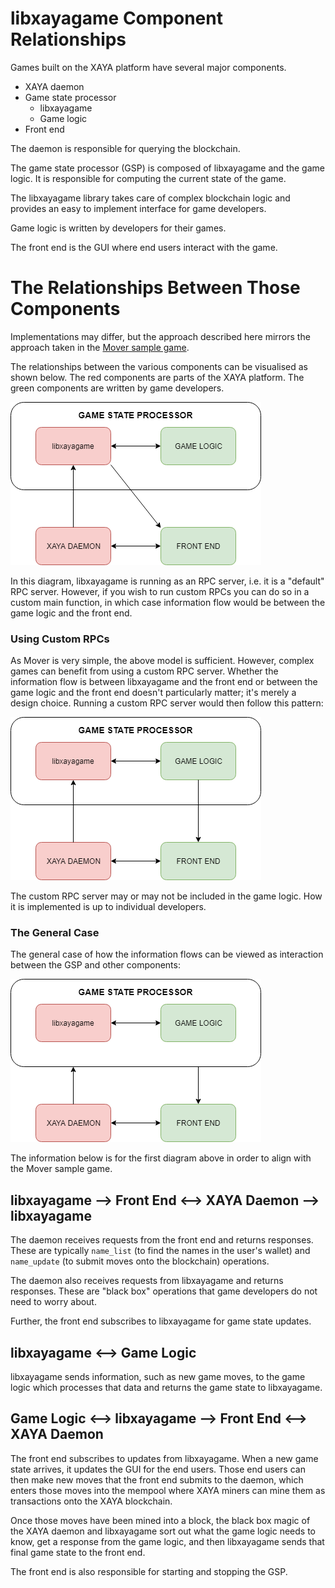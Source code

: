 # libxayagame Component Relationships

Games built on the XAYA platform have several major components.

- XAYA daemon
- Game state processor
	+ libxayagame
	+ Game logic
- Front end

The daemon is responsible for querying the blockchain.

The game state processor (GSP) is composed of libxayagame and the game logic. It is responsible for computing the current state of the game. 

The libxayagame library takes care of complex blockchain logic and provides an easy to implement interface for game developers.

Game logic is written by developers for their games. 

The front end is the GUI where end users interact with the game.

# The Relationships Between Those Components

Implementations may differ, but the approach described here mirrors the approach taken in the [Mover sample game](https://github.com/xaya/libxayagame/tree/master/mover).

The relationships between the various components can be visualised as shown below. The red components are parts of the XAYA platform. The green components are written by game developers.

![XAYA game component relationships](img/libxayagame-mover.png)

In this diagram, libxayagame is running as an RPC server, i.e. it is a "default" RPC server. However, if you wish to run custom RPCs you can do so in a custom main function, in which case information flow would be between the game logic and the front end. 

### Using Custom RPCs

As Mover is very simple, the above model is sufficient. However, complex games can benefit from using a custom RPC server. Whether the information flow is between libxayagame and the front end or between the game logic and the front end doesn't particularly matter; it's merely a design choice. Running a custom RPC server would then follow this pattern:

![Alternate XAYA game component relationships](img/libxayagame-game-logic-to-front-end.png)

The custom RPC server may or may not be included in the game logic. How it is implemented is up to individual developers. 

### The General Case

The general case of how the information flows can be viewed as interaction between the GSP and other components:

![General case for game component relationships](img/libxayagame-gsp-general-case.png)

The information below is for the first diagram above in order to align with the Mover sample game.

## libxayagame ––> Front End <––> XAYA Daemon ––> libxayagame

The daemon receives requests from the front end and returns responses. These are typically `name_list` (to find the names in the user's wallet) and `name_update` (to submit moves onto the blockchain) operations. 

The daemon also receives requests from libxayagame and returns responses. These are "black box" operations that game developers do not need to worry about.

Further, the front end subscribes to libxayagame for game state updates. 

## libxayagame <––> Game Logic

libxayagame sends information, such as new game moves, to the game logic which processes that data and returns the game state to libxayagame. 

## Game Logic <––> libxayagame ––> Front End <––> XAYA Daemon

The front end subscribes to updates from libxayagame. When a new game state arrives, it updates the GUI for the end users. Those end users can then make new moves that the front end submits to the daemon, which enters those moves into the mempool where XAYA miners can mine them as transactions onto the XAYA blockchain.

Once those moves have been mined into a block, the black box magic of the XAYA daemon and libxayagame sort out what the game logic needs to know, get a response from the game logic, and then libxayagame sends that final game state to the front end. 

The front end is also responsible for starting and stopping the GSP. 









